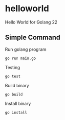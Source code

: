 # helloworld

Hello World for Golang 22

## Simple Command

Run golang program
      
``` 
go run main.go
```
        
Testing

```
go test
```

Build binary

```
go build
```

Install binary

```
go install
```
   